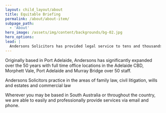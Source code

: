 ```yaml
---
layout: child_layout/about
title: Equitable Briefing
permalink: /about/about-item/
subpage_path:
  - 'About'
hero_image: /assets/img/content/backgrounds/bg-02.jpg
hero_options:
lead: |
  Andersons Solicitors has provided legal service to tens and thousands of South Australians for over 50 years.
---
```


Originally based in Port Adelaide, Andersons has significantly expanded over the 50 years with full time office locations in the Adelaide CBD, Morphett Vale, Port Adelaide and Murray Bridge over 50 staff.

Andersons Solicitors practice in the areas of family law, civil litigation, wills and estates and commercial law

Wherever you may be based in South Australia or throughout the country, we are able to easily and professionally provide services via email and phone.
